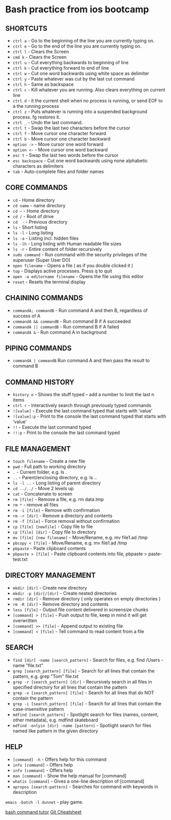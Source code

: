 # Bash practice from ios bootcamp

## SHORTCUTS

- `ctrl a` - Go to the beginning of the line you are currently typing on.
- `ctrl e` - Go to the end of the line you are currently typing on.
- `ctrl l` - Clears the Screen
- `cmd k`  - Clears the Screen
- `ctrl u` - Cut everything backwards to beginning of line
- `ctrl k` - Cut everything forward to end of line
- `ctrl w` - Cut one word backwards using white space as delimiter
- `ctrl y` - Paste whatever was cut by the last cut command
- `ctrl h` - Same as backspace
- `ctrl c` - Kill whatever you are running. Also clears everything on current line
- `ctrl d` - it the current shell when no process is running, or send EOF to a the running process
- `ctrl z` - Puts whatever is running into a suspended background process. fg restores it.
- `ctrl _` - Undo the last command.
- `ctrl t` - Swap the last two characters before the cursor
- `ctrl f` - Move cursor one character forward
- `ctrl b` - Move cursor one character backward
- `option ->` - Move cursor one word forward
- `option <-` - Move cursor one word backward
- `esc t` - Swap the last two words before the cursor
- `esc backspace` - Cut one word backwards using none alphabetic characters as delimiters
- `tab` - Auto-complete files and folder names

## CORE COMMANDS

- `cd` - Home directory
- `cd name` - name directory
- `cd ~` - Home directory
- `cd /` - Root of drive
- `cd  -` - Previous directory
- `ls` - Short listing
- `ls -l` - Long listing
- `ls -a` - Listing incl. hidden files
- `ls -lh` - Long listing with Human readable file sizes
- `ls -r` - Entire content of folder recursively
- `sudo command` - Run command with the security privileges of the superuser (Super User DO)
- `open filename` - Opens a file ( as if you double clicked it )
- `top` - Displays active processes. Press q to quit
- `open -a editorname filename` - Opens the file using this editor
- `reset` - Resets the terminal display

## CHAINING COMMANDS

- `commandA; commandB` - Run command A and then B, regardless of success of A
- `commandA && commandB` - Run command B if A succeeded
- `commandA || commandB` - Run command B if A failed
- `commandA &` - Run command A in background

## PIPING COMMANDS

- `commandA | commandB` Run command A and then pass the result to command B

## COMMAND HISTORY

- `history n` - Shows the stuff typed – add a number to limit the last n items
- `ctrl r` - Interactively search through previously typed commands
- `![value]` - Execute the last command typed that starts with ‘value’
- `![value]:p` - Print to the console the last command typed that starts with ‘value’
- `!!` - Execute the last command typed
- `!!:p` - Print to the console the last command typed
  
## FILE MANAGEMENT

- `touch filename` - Create a new file
- `pwd` - Full path to working directory
- `.` - Current folder, e.g. ls .
- `..` - Parent/enclosing directory, e.g. ls ..
- `ls -l ..` - Long listing of parent directory
- `cd ../../` - Move 2 levels up
- `cat` - Concatenate to screen
- `rm [file]` - Remove a file, e.g. rm data.tmp
- `rm *` - remove all files
- `rm -i [file]` - Remove with confirmation
- `rm -r [dir]` - Remove a directory and contents
- `rm -f [file]` - Force removal without confirmation
- `cp [file] [newfile]` - Copy file to file
- `cp [file] [dir]` - Copy file to directory
- `mv [file] [new filename]` - Move/Rename, e.g. mv file1.ad /tmp
- `pbcopy < [file]` - Move/Rename, e.g. mv file1.ad /tmp
- `pbpaste` - Paste clipboard contents
- `pbpaste > [file]` - Paste clipboard contents into file, pbpaste > paste-test.txt

## DIRECTORY MANAGEMENT

- `mkdir [dir]` - Create new directory
- `mkdir -p [dir]/[dir]` - Create nested directories
- `rmdir [dir]` - Remove directory ( only operates on empty directories )
- `rm -R [dir]` - Remove directory and contents
- `less [file]` - Output file content delivered in screensize chunks
- `[command] > [file]` - Push output to file, keep in mind it will get overwritten
- `[command] >> [file]` - Append output to existing file
- `[command] < [file]` - Tell command to read content from a file

## SEARCH

- `find [dir] -name [search_pattern]` - Search for files, e.g. find /Users -name "file.txt"
- `grep [search_pattern] [file]` - Search for all lines that contain the pattern, e.g. grep "Tom" file.txt
- `grep -r [search_pattern] [dir]` - Recursively search in all files in specified directory for all lines that contain the pattern
- `grep -v [search_pattern] [file]` - Search for all lines that do NOT contain the pattern
- `grep -i [search_pattern] [file]` - Search for all lines that contain the case-insensitive pattern
- `mdfind [search_pattern]` - Spotlight search for files (names, content, other metadata), e.g. mdfind skateboard
- `mdfind -onlyin [dir] -name [pattern]` - Spotlight search for files named like pattern in the given directory

## HELP

- `[command] -h` - Offers help for this command
- `info [command]` - Offers help
- `info [command]` - Offers help
- `man [command]` - Show the help manual for [command]
- `whatis [command]` - Gives a one-line description of [command]
- `apropos [search-pattern]` - Searches for command with keywords in description

`emacs -batch -l dunnet` - play game.  

[bash command tutor](https://www.learnenough.com/command-line-tutorial/basics)
[Git Cheatsheet](https://github.com/0nn0/git-basics-cheatsheet)